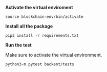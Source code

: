 **Activate the virtual enviroment**

```
source blockchain-env/bin/activate
```

**Install all the package**

```
pip3 install -r requirements.txt
```

**Run the test**

Make sure to activate the virtual environment.

```
python3-m pytest backent/tests
```
